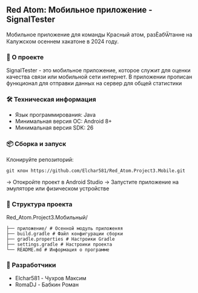 ## Red Atom: Мобильное приложение - SignalTester
Мобильное приложение для команды Красный атом, разЀабѾтанне на Калужском осеннем хакатоне в 2024 году.

### 📱 О проекте
SignalTester - это мобильное приложение, которое служит для оценки качества связи или мобильной сети интернет. В приложении прописан функционал для отправки данных на сервер для общей статистики

### 🛠 Техническая информация
* Язык программирования: Java
* Минимальная версия ОС: Android 8+
* Минимальная версия SDK: 26

### 📦 Сборка и запуск
Клонируйте репозиторий:
   
    git клон https://github.com/Elchar581/Red_Atom.Project3.Mobile.git
   
-> Отокройте проект в Android Studio
-> Запустите приложение на эмуляторе или физическом устройстве

### 📁 Структура проекта
Red_Atom.Project3.Мобильный/

    ├── приложение/ # Осенной модуль приложеняя
    ├── build.gradle # Файл конфигурации сборки
    ├── gradle.properties # Настроики Gradle
    ├── settings.gradle # Настроики проекта
    └── README.md # Информация о программе

### 👥 Разработчики
* Elchar581 - Чухров Максим
* RomaDJ - Бабкин Роман
